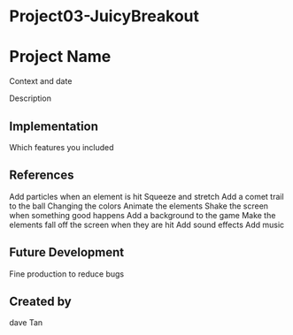 # Project03-JuicyBreakout

# Project Name
Context and date

Description

## Implementation
Which features you included

## References
Add particles when an element is hit
Squeeze and stretch
Add a comet trail to the ball
Changing the colors
Animate the elements
Shake the screen when something good happens
Add a background to the game
Make the elements fall off the screen when they are hit
Add sound effects
Add music

## Future Development
Fine production to reduce bugs

## Created by
dave Tan
